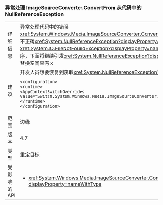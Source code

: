 ### <a name="nullreferenceexception-in-exception-handling-code-from-imagesourceconverterconvertfrom"></a>异常处理 ImageSourceConverter.ConvertFrom 从代码中的 NullReferenceException

|   |   |
|---|---|
|详细信息|异常处理代码中的错误<xref:System.Windows.Media.ImageSourceConverter.ConvertFrom(System.ComponentModel.ITypeDescriptorContext,System.Globalization.CultureInfo,System.Object)>导致不正确<xref:System.NullReferenceException?displayProperty=name>而不是预期异常引发 (例如<xref:System.IO.DirectoryNotFoundException?displayProperty=name>， <xref:System.IO.FileNotFoundException?displayProperty=name>)，以便该方法现在将正确的异常引发，此更改将更正该错误。通过默认面向.NET Framework 4.6.2 的所有应用程序，下面将继续引发<xref:System.NullReferenceException?displayProperty=name>及更高版本兼容性，面向.NET Framework 4.7 的开发人员有可能的话，应看到右 exceptions.// 替换空间具有 x|
|建议|开发人员想要恢复到获取<xref:System.NullReferenceException?displayProperty=name>当面向.NET Framework 4.7 可以添加转换/合并到其应用程序的 App.config 文件以下：<pre><code class="language-xml">&lt;configuration&gt;&#13;&#10;&lt;runtime&gt;&#13;&#10;&lt;AppContextSwitchOverrides value=&quot;Switch.System.Windows.Media.ImageSourceConverter.OverrideExceptionWithNullReferenceException=true&quot;/&gt;&#13;&#10;&lt;/runtime&gt;&#13;&#10;&lt;/configuration&gt;&#13;&#10;</code></pre>|
|范围|边缘|
|版本|4.7|
|类型|重定目标|
|受影响的 API|<ul><li><xref:System.Windows.Media.ImageSourceConverter.ConvertFrom(System.ComponentModel.ITypeDescriptorContext,System.Globalization.CultureInfo,System.Object)?displayProperty=nameWithType></li></ul>|

